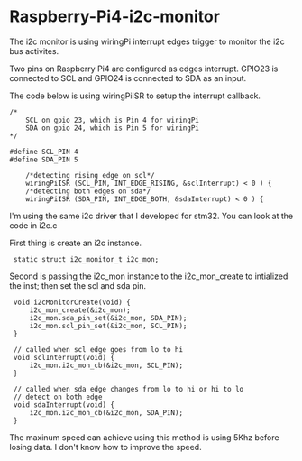 # Raspberry-Pi4-i2c-monitor
The i2c monitor is using wiringPi interrupt edges trigger to monitor the i2c bus activites. 

Two pins on Raspberry Pi4 are configured as edges interrupt. GPIO23 is connected to SCL and GPIO24 is connected to SDA as an input.

The code below is using wiringPiISR to setup the interrupt callback.

    /* 
        SCL on gpio 23, which is Pin 4 for wiringPi
        SDA on gpio 24, which is Pin 5 for wiringPi
    */

    #define SCL_PIN 4
    #define SDA_PIN 5
    
        /*detecting rising edge on scl*/
        wiringPiISR (SCL_PIN, INT_EDGE_RISING, &sclInterrupt) < 0 ) {
        /*detecting both edges on sda*/
        wiringPiISR (SDA_PIN, INT_EDGE_BOTH, &sdaInterrupt) < 0 ) {
      
 I'm using the same i2c driver that I developed for stm32. You can look at the code in i2c.c
 
 First thing is create an i2c instance. 
     
     static struct i2c_monitor_t i2c_mon;
     
Second is passing the i2c_mon instance to the i2c_mon_create to intialized the inst; then set the scl and sda pin.

     void i2cMonitorCreate(void) {
         i2c_mon_create(&i2c_mon);
         i2c_mon.sda_pin_set(&i2c_mon, SDA_PIN);
         i2c_mon.scl_pin_set(&i2c_mon, SCL_PIN);
     }

     // called when scl edge goes from lo to hi 
     void sclInterrupt(void) {
         i2c_mon.i2c_mon_cb(&i2c_mon, SCL_PIN);
     }

     // called when sda edge changes from lo to hi or hi to lo
     // detect on both edge 
     void sdaInterrupt(void) {
         i2c_mon.i2c_mon_cb(&i2c_mon, SDA_PIN);
     }


The maxinum speed can achieve using this method is using 5Khz before losing data. I don't know how to improve the speed.
     
